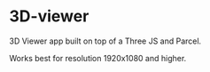 # 3D-viewer
3D Viewer app built on top of a Three JS and Parcel.

Works best for resolution 1920x1080 and higher.
